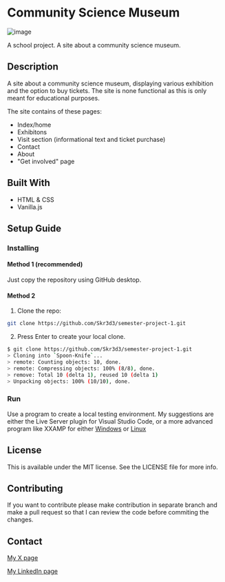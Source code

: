 # Community Science Museum

![image](https://stirring-cactus-69ef8c.netlify.app/images/screenshot-csm.png)

A school project. A site about a community science museum.

## Description

A site about a community science museum, displaying various exhibition and the option to buy tickets. The site is none functional as this is only meant for educational purposes.

The site contains of these pages:

- Index/home
- Exhibitons
- Visit section (informational text and ticket purchase)
- Contact
- About
- "Get involved" page

## Built With

- HTML & CSS
- Vanilla.js

## Setup Guide

### Installing

#### Method 1 (recommended)

Just copy the repository using GitHub desktop. 

#### Method 2

1. Clone the repo:
```bash
git clone https://github.com/Skr3d3/semester-project-1.git
```

2. Press Enter to create your local clone.
```bash
$ git clone https://github.com/Skr3d3/semester-project-1.git
> Cloning into `Spoon-Knife`...
> remote: Counting objects: 10, done.
> remote: Compressing objects: 100% (8/8), done.
> remove: Total 10 (delta 1), reused 10 (delta 1)
> Unpacking objects: 100% (10/10), done.

```

### Run

Use a program to create a local testing environment.
My suggestions are either the Live Server plugin for Visual Studio Code,
or a more advanced program like XXAMP for either [Windows](https://www.apachefriends.org/faq_windows.html) or [Linux](https://www.apachefriends.org/faq_linux.html)

## License

This is available under the MIT license. See the LICENSE file for more info.


## Contributing

If you want to contribute please make contribution in separate branch and make a pull request so that I can review the code before commiting the changes.

## Contact

[My X page](https://twitter.com/Skr3d3)

[My LinkedIn page](https://www.linkedin.com/in/patrick-skrede-476380235/)
